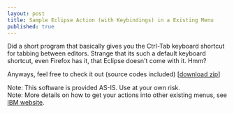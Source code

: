 ```yaml
---
layout: post
title: Sample Eclipse Action (with Keybindings) in a Existing Menu
published: true
---
```

Did a short program that basically gives you the Ctrl-Tab keyboard shortcut for tabbing between editors. Strange that its such a default keyboard shortcut, even Firefox has it, that Eclipse doesn't come with it. Hmm?  
  
Anyways, feel free to check it out (source codes included) [[download zip](http://www.yanime.org/keatCtrlTabWindows.zip)]   
  
Note: This software is provided AS-IS. Use at your own risk.  
Note: More details on how to get your actions into other existing menus, see [IBM website](http://publib.boulder.ibm.com/infocenter/ad51help/index.jsp?topic=/org.eclipse.platform.doc.isv/guide/workbench_menupaths.htm).

